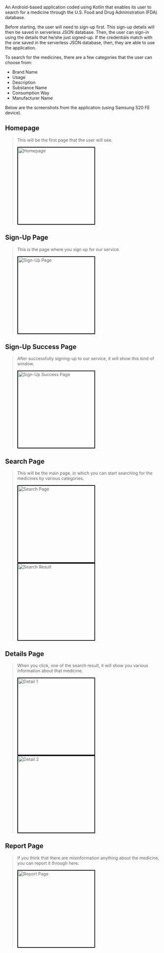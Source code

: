 An Android-based application coded using Kotlin that enables its user to search for a medicine through the U.S. Food and Drug Administration (FDA) database.

Before starting, the user will need to sign-up first. This sign-up details will then be saved in serverless JSON database. Then, the user can sign-in using 
the details that he/she just signed-up. If the credentials match with the one saved in the serverless JSON database, then, they are able to use the application.

To search for the medicines, there are a few categories that the user can choose from:
- Brand Name
- Usage
- Description
- Substance Name
- Consumption Way
- Manufacturer Name

Below are the screenshots from the application (using Samsung S20 FE device).

## Homepage
> This will be the first page that the user will see.
> 
> <img style="border:2px solid black;" src="../../assets/img/medsearch/1-home.jpg" width="250px" title="Homepage"/>

## Sign-Up Page
> This is the page where you sign up for our service.
> 
> <img style="border:2px solid black;" src="../../assets/img/medsearch/2-signup.jpg" width="250px" title="Sign-Up Page"/>

## Sign-Up Success Page
> After successfully signing-up to our service, it will show this kind of window.
> 
> <img style="border:2px solid black;" src="../../assets/img/medsearch/3-signup_success.jpg" width="250px" title="Sign-Up Success Page"/>

## Search Page
> This will be the main page, in which you can start searching for the medicines by various categories.
> 
> <img style="border:2px solid black;" src="../../assets/img/medsearch/4-after_login.jpg" width="250px" title="Search Page"/>
>
> <img style="border:2px solid black;" src="../../assets/img/medsearch/5-result.jpg" width="250px" title="Search Result"/>

## Details Page
> When you click, one of the search result, it will show you various information about that medicine.
>
> <img style="border:2px solid black;" src="../../assets/img/medsearch/6-detail_1.jpg" width="250px" title="Detail 1"/>
> <img style="border:2px solid black;" src="../../assets/img/medsearch/6-detail_2.jpg" width="250px" title="Detail 2"/>

## Report Page
> If you think that there are misinformation anything about the medicine, you can report it through here.
>
> <img style="border:2px solid black;" src="../../assets/img/medsearch/7-report.jpg" width="250px" title="Report Page"/>
